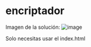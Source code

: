 # encriptador
Imagen de la solución:
![image](https://github.com/user-attachments/assets/4200d55b-b39d-4e36-a12f-70f4d425b00c)

Solo necesitas usar el index.html
